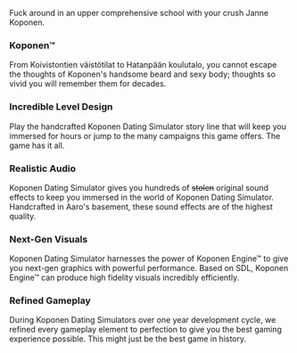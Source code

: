Fuck around in an upper comprehensive school with your crush Janne Koponen.

### Koponen™
From Koivistontien väistötilat to Hatanpään koulutalo, you cannot escape the thoughts of Koponen's handsome beard and sexy body; thoughts so vivid you will remember them for decades.
<br />

### Incredible Level Design
Play the handcrafted Koponen Dating Simulator story line that will keep you immersed for hours or jump to the many campaigns this game offers. The game has it all.
<br />

### Realistic Audio
Koponen Dating Simulator gives you hundreds of ~~stolen~~ original sound effects to keep you immersed in the world of Koponen Dating Simulator. Handcrafted in Aaro's basement, these sound effects are of the highest quality.
<br />

### Next-Gen Visuals
Koponen Dating Simulator harnesses the power of Koponen Engine™ to give you next-gen graphics with powerful performance. Based on SDL, Koponen Engine™ can produce high fidelity visuals incredibly efficiently.
<br />

### Refined Gameplay
During Koponen Dating Simulators over one year development cycle, we refined every gameplay element to perfection to give you the best gaming experience possible. This might just be the best game in history.
<br />

